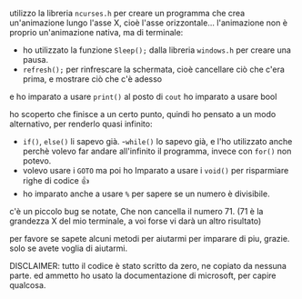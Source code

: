 utilizzo la libreria `ncurses.h` per creare un programma che crea un'animazione lungo l'asse X, cioè l'asse orizzontale...
l'animazione non è proprio un'animazione nativa, ma di terminale:

- ho utilizzato la funzione `Sleep();` dalla libreria `windows.h` per creare una pausa.
- `refresh();` per rinfrescare la schermata, cioè cancellare ciò che c'era prima, e mostrare ciò che c'è adesso

e ho imparato a usare `print()` al posto di `cout` 
ho imparato a usare bool

ho scoperto che finisce a un certo punto, quindi ho pensato a un modo alternativo, per renderlo quasi infinito:
- `if()`, `else()` li sapevo già.
-`while()` lo sapevo già, e l'ho utilizzato anche perchè volevo far andare all'infinito il programma, invece con `for()` non potevo.
- volevo usare i `GOTO` ma poi ho Imparato a usare i `void()` per risparmiare righe di codice 👍
- ho imparato anche a usare `%` per sapere se un numero è divisibile.


c'è un piccolo bug se notate, Che non cancella il numero 71. (71 è la grandezza X del mio terminale, a voi forse vi darà un altro risultato)

per favore se sapete alcuni metodi per aiutarmi per imparare di piu, grazie. solo se avete voglia di aiutarmi.

DISCLAIMER: tutto il codice è stato scritto da zero, ne copiato da nessuna parte. ed ammetto ho usato la documentazione di microsoft, per capire qualcosa.
